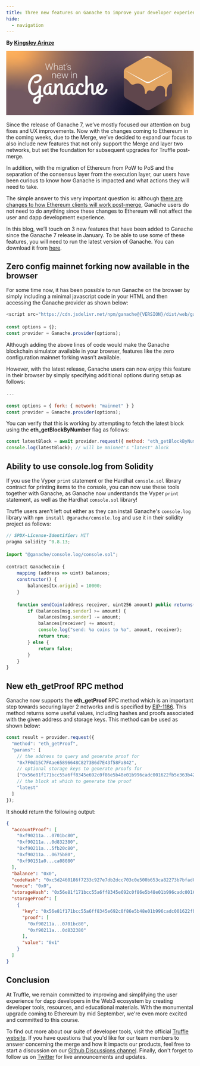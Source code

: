 ```yaml
---
title: Three new features on Ganache to improve your developer experience
hide:
  - navigation
---
```


**By [Kingsley Arinze](https://twitter.com/heydamali)**

![The Merge and what it means for Truffle](./what-is-new-in-ganache.jpg)

Since the release of Ganache 7, we’ve mostly focused our attention on bug fixes and UX improvements. Now with the changes coming to Ethereum in the coming weeks, due to the Merge, we’ve decided to expand our focus to also include new features that not only support the Merge and layer two networks, but set the foundation for subsequent upgrades for Truffle post-merge.

In addition, with the migration of Ethereum from PoW to PoS and the separation of the consensus layer from the execution layer, our users have been curious to know how Ganache is impacted and what actions they will need to take. 

The simple answer to this very important question is: although [there are changes to how Ethereum clients will work post-merge](https://consensys.net/blog/ethereum-2-0/the-four-pillars-of-the-merge-to-proof-of-stake-how-ethereum-will-evolve), Ganache users do not need to do anything since these changes to Ethereum will not affect the user and dapp development experience.

In this blog, we’ll touch on 3 new features that have been added to Ganache since the Ganache 7 release in January. To be able to use some of these features, you will need to run the latest version of Ganache. You can download it from [here](https://trufflesuite.com/ganache).

## Zero config mainnet forking now available in the browser

For some time now, it has been possible to run Ganache on the browser by simply including a minimal  javascript code in your HTML and then accessing the Ganache provider as shown below:

```javascript
<script src="https://cdn.jsdelivr.net/npm/ganache@{VERSION}/dist/web/ganache.min.js"></script>

const options = {};
const provider = Ganache.provider(options);
```
Although adding the above lines of code would make the Ganache blockchain simulator available in your browser, features like the zero configuration mainnet forking wasn’t available.

However, with the latest release, Ganache users can now enjoy this feature in their browser by simply specifying additional options during setup as follows:

```javascript
...

const options = { fork: { network: "mainnet" } }
const provider = Ganache.provider(options);
```

You can verify that this is working by attempting to fetch the latest block using the **eth_getBlockByNumber** flag as follows:

```javascript
const latestBlock = await provider.request({ method: "eth_getBlockByNumber", params: ["latest"] });
console.log(latestBlock); // will be mainnet's "latest" block
```

## Ability to use console.log from Solidity

If you use the Vyper `print` statement or the Hardhat `console.sol` library contract for printing items to the console, you can now use these tools together with Ganache, as Ganache now understands the Vyper `print` statement, as well as the Hardhat `console.sol` library!

Truffle users aren’t left out either as they can install Ganache's `console.log` library with `npm install @ganache/console.log` and use it in their solidity project as follows:

```javascript
// SPDX-License-Identifier: MIT
pragma solidity ^0.8.13;

import "@ganache/console.log/console.sol";

contract GanacheCoin {
    mapping (address => uint) balances;
    constructor() {
        balances[tx.origin] = 10000;
    }

    function sendCoin(address receiver, uint256 amount) public returns(bool sufficient) {
        if (balances[msg.sender] >= amount) {
            balances[msg.sender] -= amount;
            balances[receiver] += amount;
            console.log("send: %o coins to %o", amount, receiver);
            return true;
        } else {
            return false;
        }
    }
}
```

## New eth_getProof RPC method

Ganache now supports the **eth_getProof** RPC method which is an important step towards securing layer 2 networks and is specified by [EIP-1186](https://eips.ethereum.org/EIPS/eip-1186). This method returns some useful values, including hashes and proofs associated with the given address and storage keys. This method can be used as shown below:

```javascript
const result = provider.request({
  "method": "eth_getProof",
  "params": [
    // the address to query and generate proof for
    "0x7F0d15C7FAae65896648C8273B6d7E43f58Fa842", 
    // optional storage keys to generate proofs for
    ["0x56e81f171bcc55a6ff8345e692c0f86e5b48e01b996cadc001622fb5e363b421"], 
    // the block at which to generate the proof
    "latest" 
  ]
});
```
It should return the following output:

```json
{
  "accountProof": [
    "0xf90211a...0701bc80",
    "0xf90211a...0d832380",
    "0xf90211a...5fb20c80",
    "0xf90211a...0675b80",
    "0xf90151a0...ca08080"
  ],
  "balance": "0x0",
  "codeHash": "0xc5d2460186f7233c927e7db2dcc703c0e500b653ca82273b7bfad8045d85a470",
  "nonce": "0x0",
  "storageHash": "0x56e81f171bcc55a6ff8345e692c0f86e5b48e01b996cadc001622fb5e363b421",
  "storageProof": [
    {
      "key": "0x56e81f171bcc55a6ff8345e692c0f86e5b48e01b996cadc001622fb5e363b421",
      "proof": [
        "0xf90211a...0701bc80",
        "0xf90211a...0d832380"
      ],
      "value": "0x1"
    }
  ]
}
```

## Conclusion

At Truffle, we remain committed to improving and simplifying the user experience for dapp developers in the Web3 ecosystem by creating developer tools, resources, and educational materials. With the monumental upgrade coming to Ethereum by mid September, we're even more excited and committed to this course.

To find out more about our suite of developer tools, visit the official [Truffle website](https://trufflesuite.com). If you have questions that you'd like for our team members to answer concerning the merge and how it impacts our products, feel free to start a discussion on our [Github Discussions channel](https://github.com/orgs/trufflesuite/discussions). Finally, don't forget to follow us on [Twitter](https://twitter.com/trufflesuite) for live announcements and updates.
